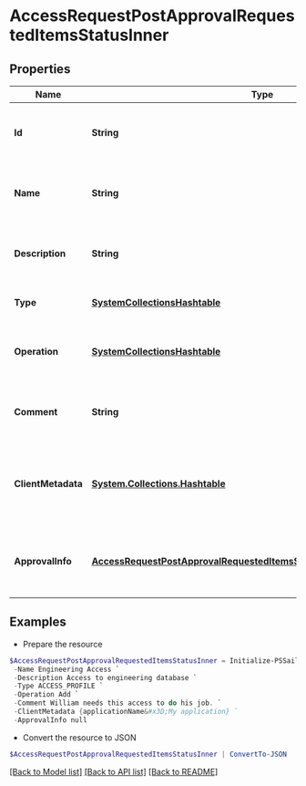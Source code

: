 # AccessRequestPostApprovalRequestedItemsStatusInner
## Properties

Name | Type | Description | Notes
------------ | ------------- | ------------- | -------------
**Id** | **String** | The unique ID of the access item being requested. | 
**Name** | **String** | The human friendly name of the access item. | 
**Description** | **String** | Detailed description of the access item. | [optional] 
**Type** | [**SystemCollectionsHashtable**](.md) | The type of access item. | 
**Operation** | [**SystemCollectionsHashtable**](.md) | The action to perform on the access item. | 
**Comment** | **String** | A comment from the identity requesting the access. | [optional] 
**ClientMetadata** | [**System.Collections.Hashtable**](AnyType.md) | Additional customer defined metadata about the access item. | [optional] 
**ApprovalInfo** | [**AccessRequestPostApprovalRequestedItemsStatusInnerApprovalInfoInner[]**](AccessRequestPostApprovalRequestedItemsStatusInnerApprovalInfoInner.md) | A list of one or more approvers for the access request. | 

## Examples

- Prepare the resource
```powershell
$AccessRequestPostApprovalRequestedItemsStatusInner = Initialize-PSSailpoint.BetaAccessRequestPostApprovalRequestedItemsStatusInner  -Id 2c91808b6ef1d43e016efba0ce470904 `
 -Name Engineering Access `
 -Description Access to engineering database `
 -Type ACCESS_PROFILE `
 -Operation Add `
 -Comment William needs this access to do his job. `
 -ClientMetadata {applicationName&#x3D;My application} `
 -ApprovalInfo null
```

- Convert the resource to JSON
```powershell
$AccessRequestPostApprovalRequestedItemsStatusInner | ConvertTo-JSON
```

[[Back to Model list]](../README.md#documentation-for-models) [[Back to API list]](../README.md#documentation-for-api-endpoints) [[Back to README]](../README.md)

